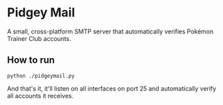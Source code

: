 # Pidgey Mail

A small, cross-platform SMTP server that automatically verifies Pokémon Trainer Club accounts.

## How to run
```
python ./pidgeymail.py
```

And that's it, it'll listen on all interfaces on port 25 and automatically verify all accounts it receives.
